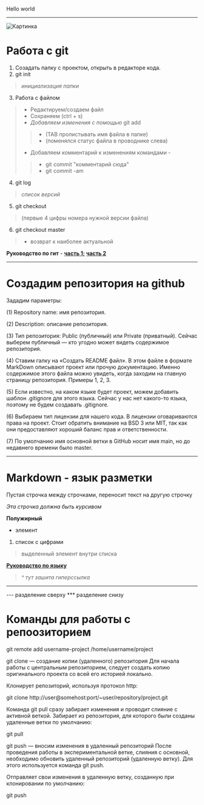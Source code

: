 Hello world
***

![Картинка](picture.png  "Подсказка")

# Работа с git

1. Созадать папку с проектом, открыть в редакторе кода.
2. git init
>*инициализация папки*
3. Работа с файлом
>* Редактируем/создаем файл
>* Сохраняем (ctrl + s)
>* *Добавляем изменения с помощью* git add 
>>* (TAB пролистывать имя файла в папке)
>>* (поменялся статус файла в проводнике слева)
>* Добавляем комментарий к изменениям командами -
>>* git commit "комментарий сюда"
>>* git commit -am
4. git log 
>*список версий*
5. git checkout 
>(первые 4 цифры номера нужной версии файла)
6. git checkout master 
>- возврат к наиболее актуальной

**Руководство по гит** - [**часть 1;**](https://habr.com/ru/post/541258/)
[**часть 2**](https://habr.com/ru/post/542616/)
***

# Создадим репозитория на github #

Зададим параметры:

(1) Repository name: имя репозитория.

(2) Description: описание репозитория.

(3) Тип репозитория: Public (публичный) или Private (приватный). Сейчас выберем публичный — кто угодно может видеть содержимое репозитория.

(4) Ставим галку на «Создать README файл». В этом файле в формате MarkDown описывают проект или прочую документацию. Именно содержимое этого файла можно увидеть, когда заходим на главную страницу репозитория. Примеры 1, 2, 3.

(5) Если известно, на каком языке будет проект, можем добавить шаблон .gitignore для этого языка. Сейчас у нас нет какого-то языка, поэтому не будем создавать .gitignore.

(6) Выбираем тип лицензии для нашего кода. В лицензии оговариваются права на проект. Стоит обратить внимание на BSD 3 или MIT, так как они предоставляют хороший баланс прав и ответственности.

(7) По умолчанию имя основной ветки в GitHub носит имя main, но до недавнего времени было master.

***
# Markdown - язык разметки

Пустая строчка между строчками, переносит текст на другую строчку

*Эта строчка должна быть курсивом*

**Полужирный**
* элемент
1. список с цифрами
> выделенный элемент внутри списка

**[Руководство по языку](https://gist.github.com/Jekins/2bf2d0638163f1294637#Lines)**
> *^ тут зашита гиперссылка*

---

--- разделение сверху
*** разделение снизу

# Команды для работы с репоозиторием #

git remote add username-project /home/username/project

git clone — создание копии (удаленного) репозитория
Для начала работы с центральным репозиторием, следует создать копию оригинального проекта со всей его историей локально.

Клонирует репозиторий, используя протокол http:

git clone http://user@somehost:port/~user/repository/project.git

Команда git pull сразу забирает изменения и проводит слияние с активной веткой. Забирает из репозитория, для которого были созданы удаленные ветки по умолчанию:

git pull


git push — вносим изменения в удаленный репозиторий
После проведения работы в экспериментальной ветке, слияния с основной, необходимо обновить удаленный репозиторий (удаленную ветку). Для этого используется команда git push.

Отправляет свои изменения в удаленную ветку, созданную при клонировании по умолчанию:

git push
